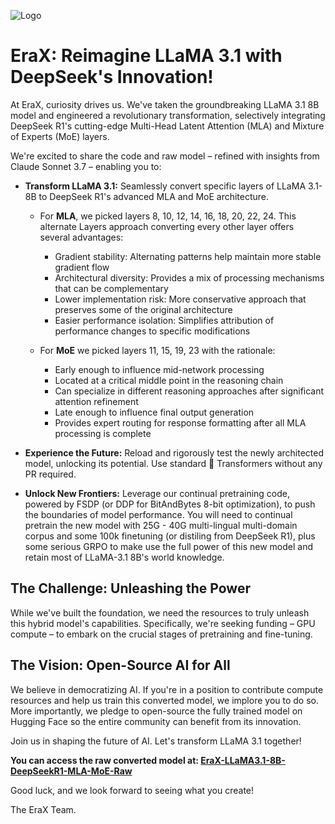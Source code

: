 <p align="left">
  <img src="https://cdn-uploads.huggingface.co/production/uploads/63d8d8879dfcfa941d4d7cd9/GsQKdaTyn2FFx_cZvVHk3.png" alt="Logo">
</p>

# EraX: Reimagine LLaMA 3.1 with DeepSeek's Innovation!

At EraX, curiosity drives us. We've taken the groundbreaking LLaMA 3.1 8B model and engineered a revolutionary transformation, selectively integrating DeepSeek R1's cutting-edge Multi-Head Latent Attention (MLA) and Mixture of Experts (MoE) layers.

We're excited to share the code and raw model – refined with insights from Claude Sonnet 3.7 – enabling you to:

*   **Transform LLaMA 3.1:** Seamlessly convert specific layers of LLaMA 3.1-8B to DeepSeek R1's advanced MLA and MoE architecture.
    *   For **MLA**, we picked layers 8, 10, 12, 14, 16, 18, 20, 22, 24. This alternate Layers approach converting every other layer offers several advantages:
        - Gradient stability: Alternating patterns help maintain more stable gradient flow
        - Architectural diversity: Provides a mix of processing mechanisms that can be complementary
        - Lower implementation risk: More conservative approach that preserves some of the original architecture
        - Easier performance isolation: Simplifies attribution of performance changes to specific modifications
        
    * For **MoE** we picked layers 11, 15, 19, 23 with the rationale:
        - Early enough to influence mid-network processing
        - Located at a critical middle point in the reasoning chain
        - Can specialize in different reasoning approaches after significant attention refinement
        - Late enough to influence final output generation
        - Provides expert routing for response formatting after all MLA processing is complete

*   **Experience the Future:** Reload and rigorously test the newly architected model, unlocking its potential. Use standard 🤗 Transformers without any PR required.
  
*   **Unlock New Frontiers:** Leverage our continual pretraining code, powered by FSDP (or DDP for BitAndBytes 8-bit optimization), to push the boundaries of model performance.  You will need to continual pretrain the new model with 25G - 40G multi-lingual multi-domain corpus and some 100k finetuning (or distiling from DeepSeek R1), plus some serious GRPO to make use the full power of this new model and retain most of LLaMA-3.1 8B's world knowledge.

## The Challenge: Unleashing the Power

While we've built the foundation, we need the resources to truly unleash this hybrid model's capabilities. Specifically, we're seeking funding – GPU compute – to embark on the crucial stages of pretraining and fine-tuning.

## The Vision: Open-Source AI for All

We believe in democratizing AI. If you're in a position to contribute compute resources and help us train this converted model, we implore you to do so. More importantly, we pledge to open-source the fully trained model on Hugging Face so the entire community can benefit from its innovation.

Join us in shaping the future of AI. Let's transform LLaMA 3.1 together!

**You can access the raw converted model at: [EraX-LLaMA3.1-8B-DeepSeekR1-MLA-MoE-Raw](https://huggingface.co/erax-ai/EraX-LLaMA3.1-8B-DeepSeekR1-MLA-MoE-Raw)**

Good luck, and we look forward to seeing what you create!

The EraX Team.
